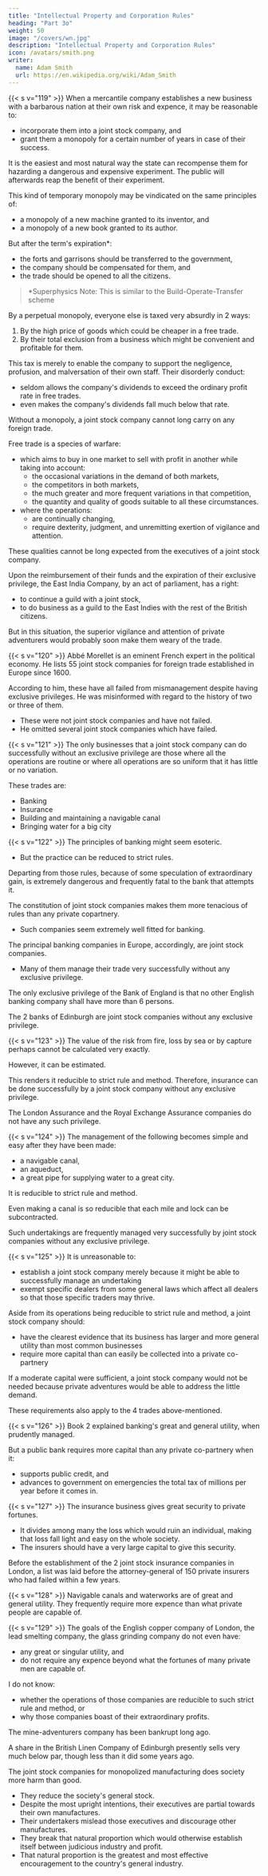 ```yaml
---
title: "Intellectual Property and Corporation Rules"
heading: "Part 3o"
weight: 50
image: "/covers/wn.jpg"
description: "Intellectual Property and Corporation Rules"
icon: /avatars/smith.png
writer:
  name: Adam Smith
  url: https://en.wikipedia.org/wiki/Adam_Smith
---
```



{{< s v="119" >}} When a mercantile company establishes a new <!-- trade --> business with a barbarous nation at their own risk and expence, it may be reasonable to: 
- incorporate them into a joint stock company, and
- grant them a monopoly for a certain number of years in case of their success.

It is the easiest and most natural way the state can recompense them for hazarding a dangerous and expensive experiment. The public will afterwards reap the benefit of their experiment.

This kind of temporary monopoly may be vindicated on the same principles of:
- a monopoly of a new machine granted to its inventor, and
- a monopoly of a new book granted to its author.

But after the term's expiration*:
- the forts and garrisons should be transferred to the government,
- the company should be compensated for them<!-- ir value should be paid to the company -->, and
- the trade should be opened to all the citizens<!--  state's subjects -->.

> *Superphysics Note: This is similar to the Build-Operate-Transfer scheme


By a perpetual monopoly, everyone else is taxed very absurdly in 2 ways:

1. By the high price of goods which could be cheaper in a free trade.
2. By their total exclusion from a business which might be convenient and profitable for them.

<!-- It is for the most worthless of all purposes, too, that they are taxed in this manner. -->

This tax is merely to enable the company to support the negligence, profusion, and malversation of their own staff. Their disorderly conduct:
- seldom allows the company's dividends to exceed the ordinary profit rate in free trades.
- even makes the company's dividends fall much below that rate.

Without a monopoly, a joint stock company cannot long carry on any foreign trade.

Free trade is a species of warfare: 
- which aims to buy in one market to sell with profit in another while taking into account: 
  - the occasional variations in the demand of both markets,
  - the competitors in both markets,
  - the much greater and more frequent variations in that competition,
  - the quantity and quality of goods suitable to all these circumstances.
- where the operations: 
  - are continually changing,
  - require dexterity, judgment, and unremitting exertion of vigilance and attention.

These qualities cannot be long expected from the executives <!-- directors --> of a joint stock company.

Upon the <!-- redemption --> reimbursement of their funds and the expiration of their exclusive privilege, the East India Company, by an act of parliament, has a right: 
- to continue a guild <!-- corporation --> with a joint stock,
- to do business as a guild <!-- trade in their corporate capacity --> to the East Indies with the rest of the British citizens.

But in this situation, the superior vigilance and attention of private adventurers would probably soon make them weary of the trade.


{{< s v="120" >}} Abbé Morellet is an eminent French expert in the political economy. He lists 55 joint stock companies for foreign trade established in Europe since 1600.

According to him, these have all failed from mismanagement despite having exclusive privileges. He was misinformed with regard to the history of two or three of them.
- These were not joint stock companies and have not failed.
- He omitted several joint stock companies which have failed.


{{< s v="121" >}} The only businesses that <!-- which seems possible for --> a joint stock company can do successfully without an exclusive privilege are those where all the operations are routine or where all operations are so uniform that it has little or no variation.

These trades are:
- Banking
- Insurance
- Building and maintaining a navigable canal
- Bringing water for a big city



{{< s v="122" >}} The principles of banking might seem esoteric.
- But the practice can be reduced to strict rules.

Departing from those rules, because of some speculation of extraordinary gain, is extremely dangerous and frequently fatal to the bank that attempts it.

The constitution of joint stock companies makes them more tenacious of rules than any private copartnery.
- Such companies seem extremely well fitted for banking.

The principal banking companies in Europe, accordingly, are joint stock companies.
- Many of them manage their trade very successfully without any exclusive privilege.

The only exclusive privilege of the Bank of England is that no other English banking company shall have more than 6 persons.

The 2 banks of Edinburgh are joint stock companies without any exclusive privilege.



{{< s v="123" >}} The value of the risk from fire, loss by sea or by capture perhaps cannot be calculated very exactly.

However, it can be estimated.

This renders it reducible to strict rule and method. Therefore, insurance can be done successfully by a joint stock company without any exclusive privilege.

The London Assurance and the Royal Exchange Assurance companies do not have any such privilege.



{{< s v="124" >}} The management of the following becomes simple and easy after they have been made:
- a navigable canal,
- an aqueduct,
- a great pipe for supplying water to a great city.

It is reducible to strict rule and method.

Even making a canal is so reducible that each mile and lock can be subcontracted.<!--  to undertakers. -->

Such undertakings <!-- may be and -->are frequently managed very successfully by joint stock companies without any exclusive privilege.


{{< s v="125" >}} It is unreasonable to: 
- establish a joint stock company merely because it might be able to successfully manage an undertaking
- exempt specific dealers from some general laws which affect all dealers so that those specific traders may thrive.

Aside from its operations being reducible to strict rule and method, <!-- two other circumstances are needed to make the establishment of --> a joint stock company should:
- have the clearest evidence that its business has larger <!-- undertaking is of greater --> and more general utility than most common businesses
- require more capital than can easily be collected into a private co-partnery

If a moderate capital were sufficient, a joint stock company would not be needed because private adventures would be able to address <!-- supply --> the little demand. <!--  the company produced for. -->

These requirements also apply to the 4 trades above-mentioned.

{{< s v="126" >}} Book 2 explained banking's great and general utility, when prudently managed.

But a public bank requires more capital than any private co-partnery when it:
- supports public credit, and
- advances to government on emergencies the total tax of millions per year before it comes in.


{{< s v="127" >}} The insurance business gives great security to private fortunes.
- It divides among many the loss which would ruin an individual, making that loss fall light and easy on the whole society.
- The insurers should have a very large capital to give this security.

Before the establishment of the 2 joint stock insurance companies in London, a list was laid before the attorney-general of 150 private insurers who had failed within a few years.


{{< s v="128" >}} Navigable canals and waterworks <!-- which supply a great city with water --> are of great and general utility. They frequently require more expence than what private people are capable of.



{{< s v="129" >}} <!-- 129 Except for the four trades mentioned, I cannot remember any other trade which would justify the establishment of a joint stock company. --> The goals of the English copper company of London, the lead smelting company, the glass grinding company do not even have:
- any great or singular utility, and
- do not require any expence beyond what the fortunes of many private men are capable of.

I do not know: 
- whether the operations of those companies are reducible to such strict rule and method, or
- why those companies boast of their extraordinary profits.

The mine-adventurers company has been bankrupt long ago.

A share in the British Linen Company of Edinburgh presently sells very much below par, though less than it did some years ago.

The joint stock companies for <!-- established for the public-spirited purpose of promoting some --> monopolized manufacturing does society more harm than good. <!--  over and above mismanaging their own affairs. -->
- They reduce the society's general stock.
- Despite the most upright intentions, their executives <!-- directors --> are <!-- unavoidably --> partial towards <!-- specific --> their own manufactures.
- Their undertakers mislead those executives <!-- directors  and impose on them,--> and discourage other manufactures.
- They break that natural proportion which would otherwise establish itself between judicious industry and profit.
- That natural proportion is the greatest and most effective encouragement to the country's general industry.